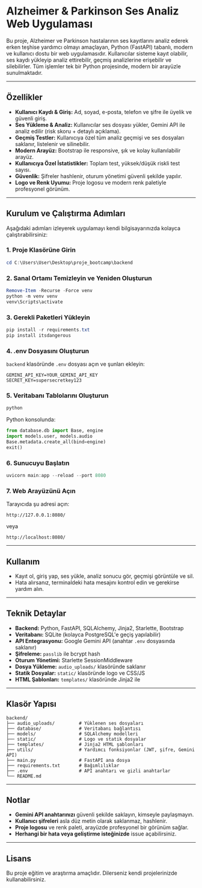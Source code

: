 # Alzheimer & Parkinson Ses Analiz Web Uygulaması

Bu proje, Alzheimer ve Parkinson hastalarının ses kayıtlarını analiz ederek erken teşhise yardımcı olmayı amaçlayan, Python (FastAPI) tabanlı, modern ve kullanıcı dostu bir web uygulamasıdır. Kullanıcılar sisteme kayıt olabilir, ses kaydı yükleyip analiz ettirebilir, geçmiş analizlerine erişebilir ve silebilirler. Tüm işlemler tek bir Python projesinde, modern bir arayüzle sunulmaktadır.

---

## Özellikler
- **Kullanıcı Kaydı & Giriş:** Ad, soyad, e-posta, telefon ve şifre ile üyelik ve güvenli giriş.
- **Ses Yükleme & Analiz:** Kullanıcılar ses dosyası yükler, Gemini API ile analiz edilir (risk skoru + detaylı açıklama).
- **Geçmiş Testler:** Kullanıcıya özel tüm analiz geçmişi ve ses dosyaları saklanır, listelenir ve silinebilir.
- **Modern Arayüz:** Bootstrap ile responsive, şık ve kolay kullanılabilir arayüz.
- **Kullanıcıya Özel İstatistikler:** Toplam test, yüksek/düşük riskli test sayısı.
- **Güvenlik:** Şifreler hashlenir, oturum yönetimi güvenli şekilde yapılır.
- **Logo ve Renk Uyumu:** Proje logosu ve modern renk paletiyle profesyonel görünüm.

---

## Kurulum ve Çalıştırma Adımları

Aşağıdaki adımları izleyerek uygulamayı kendi bilgisayarınızda kolayca çalıştırabilirsiniz:

### 1. Proje Klasörüne Girin
```powershell
cd C:\Users\User\Desktop\proje_bootcamp\backend
```

### 2. Sanal Ortamı Temizleyin ve Yeniden Oluşturun
```powershell
Remove-Item -Recurse -Force venv
python -m venv venv
venv\Scripts\activate
```

### 3. Gerekli Paketleri Yükleyin
```powershell
pip install -r requirements.txt
pip install itsdangerous
```

### 4. .env Dosyasını Oluşturun
`backend` klasöründe `.env` dosyası açın ve şunları ekleyin:
```
GEMINI_API_KEY=YOUR_GEMINI_API_KEY
SECRET_KEY=supersecretkey123
```

### 5. Veritabanı Tablolarını Oluşturun
```powershell
python
```
Python konsolunda:
```python
from database.db import Base, engine
import models.user, models.audio
Base.metadata.create_all(bind=engine)
exit()
```

### 6. Sunucuyu Başlatın
```powershell
uvicorn main:app --reload --port 8080
```

### 7. Web Arayüzünü Açın
Tarayıcıda şu adresi açın:
```
http://127.0.0.1:8080/
```
veya
```
http://localhost:8080/
```

---

## Kullanım
- Kayıt ol, giriş yap, ses yükle, analiz sonucu gör, geçmişi görüntüle ve sil.
- Hata alırsanız, terminaldeki hata mesajını kontrol edin ve gerekirse yardım alın.

---

## Teknik Detaylar
- **Backend:** Python, FastAPI, SQLAlchemy, Jinja2, Starlette, Bootstrap
- **Veritabanı:** SQLite (kolayca PostgreSQL'e geçiş yapılabilir)
- **API Entegrasyonu:** Google Gemini API (anahtar `.env` dosyasında saklanır)
- **Şifreleme:** `passlib` ile bcrypt hash
- **Oturum Yönetimi:** Starlette SessionMiddleware
- **Dosya Yükleme:** `audio_uploads/` klasöründe saklanır
- **Statik Dosyalar:** `static/` klasöründe logo ve CSS/JS
- **HTML Şablonları:** `templates/` klasöründe Jinja2 ile

---

## Klasör Yapısı
```
backend/
├── audio_uploads/         # Yüklenen ses dosyaları
├── database/              # Veritabanı bağlantısı
├── models/                # SQLAlchemy modelleri
├── static/                # Logo ve statik dosyalar
├── templates/             # Jinja2 HTML şablonları
├── utils/                 # Yardımcı fonksiyonlar (JWT, şifre, Gemini API)
├── main.py                # FastAPI ana dosya
├── requirements.txt       # Bağımlılıklar
├── .env                   # API anahtarı ve gizli anahtarlar
└── README.md
```

---

## Notlar
- **Gemini API anahtarınızı** güvenli şekilde saklayın, kimseyle paylaşmayın.
- **Kullanıcı şifreleri** asla düz metin olarak saklanmaz, hashlenir.
- **Proje logosu** ve renk paleti, arayüzde profesyonel bir görünüm sağlar.
- **Herhangi bir hata veya geliştirme isteğinizde** issue açabilirsiniz.

---

## Lisans
Bu proje eğitim ve araştırma amaçlıdır. Dilerseniz kendi projelerinizde kullanabilirsiniz. 